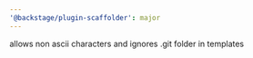 ```yaml
---
'@backstage/plugin-scaffolder': major
---
```


allows non ascii characters and ignores .git folder in templates
